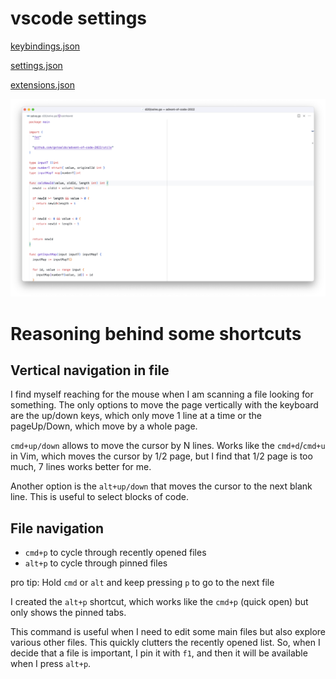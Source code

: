 # vscode settings

[keybindings.json](keybindings.json)

[settings.json](settings.json)

[extensions.json](extensions.json)

![Screenshot](images/screenshot.png)

# Reasoning behind some shortcuts

## Vertical navigation in file

I find myself reaching for the mouse when I am scanning a file looking for something. The only options to move the page vertically with the keyboard are the up/down keys, which only move 1 line at a time or the pageUp/Down, which move by a whole page.

`cmd+up/down` allows to move the cursor by N lines. Works like the `cmd+d`/`cmd+u` in Vim, which moves the cursor by 1/2 page, but I find that 1/2 page is too much, 7 lines works better for me.

Another option is the `alt+up/down` that moves the cursor to the next blank line. This is useful to select blocks of code.

## File navigation

- `cmd+p` to cycle through recently opened files
- `alt+p` to cycle through pinned files

pro tip: Hold `cmd` or `alt` and keep pressing `p` to go to the next file

I created the `alt+p` shortcut, which works like the `cmd+p` (quick open) but only shows the pinned tabs.

This command is useful when I need to edit some main files but also explore various other files. This quickly clutters the recently opened list. So, when I decide that a file is important, I pin it with `f1`, and then it will be available when I press `alt+p`.
